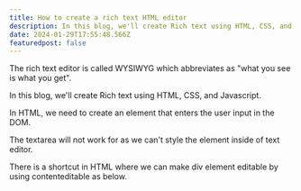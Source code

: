```yaml
---
title: How to create a rich text HTML editor
description: I﻿n this blog, we'll create Rich text using HTML, CSS, and Javascript.
date: 2024-01-29T17:55:48.566Z
featuredpost: false
---
```

T﻿he rich text editor is called WYSIWYG which abbreviates as "what you see is what you get".

I﻿n this blog, we'll create Rich text using HTML, CSS, and Javascript.

I﻿n HTML, we need to create an element that enters the user input in the DOM.

The textarea will not work for as we can't style the element inside of text editor.

T﻿here is a shortcut in HTML where we can make div element editable by using contenteditable as below.